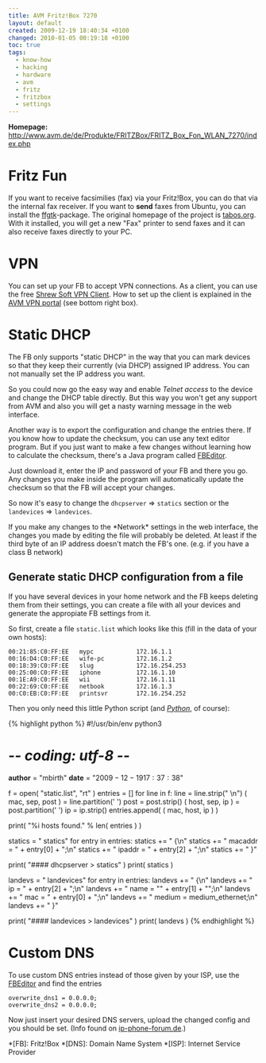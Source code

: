 ```yaml
---
title: AVM Fritz!Box 7270
layout: default
created: 2009-12-19 18:40:34 +0100
changed: 2010-01-05 00:19:18 +0100
toc: true
tags:
  - know-how
  - hacking
  - hardware
  - avm
  - fritz
  - fritzbox
  - settings
---
```

**Homepage:** <http://www.avm.de/de/Produkte/FRITZBox/FRITZ_Box_Fon_WLAN_7270/index.php>

Fritz Fun
=========

If you want to receive facsimilies (fax) via your Fritz!Box, you can do that via the internal fax receiver.
If you want to **send** faxes from Ubuntu, you can install the [ffgtk](http://wiki.ubuntuusers.de/ffgtk)-package.
The original homepage of the project is [tabos.org](http://www.tabos.org/ffgtk/). With it installed, you will get
a new "Fax" printer to send faxes and it can also receive faxes directly to your PC.


VPN
===

You can set up your FB to accept VPN connections. As a client, you can use the free [Shrew Soft VPN Client](http://www.shrew.net/).
How to set up the client is explained in the [AVM VPN portal](http://www.avm.de/de/Service/Service-Portale/Service-Portal/index.php?portal=VPN) (see bottom right box).


Static DHCP
===========

The FB only supports "static DHCP" in the way that you can mark devices so that they keep their currently
(via DHCP) assigned IP address. You can not manually set the IP address you want.

So you could now go the easy way and enable *Telnet access* to the device and change the DHCP table directly.
But this way you won't get any support from AVM and also you will get a nasty warning message in the web interface.

Another way is to export the configuration and change the entries there. If you know how to update the checksum,
you can use any text editor program. But if you just want to make a few changes without learning how to calculate
the checksum, there's a Java program called [FBEditor](http://www.ip-phone-forum.de/showthread.php?t=79513).

Just download it, enter the IP and password of your FB and there you go. Any changes you make inside the program
will automatically update the checksum so that the FB will accept your changes.

So now it's easy to change the `dhcpserver` ⇒ `statics` section or the `landevices` ⇒ `landevices`.

<p><div class="noteimportant" markdown="1">
If you make any changes to the *Network* settings in the web interface, the changes you made by editing the file
will probably be deleted. At least if the third byte of an IP address doesn't match the FB's one. (e.g. if you have a class B network)
</div></p>


Generate static DHCP configuration from a file
----------------------------------------------

If you have several devices in your home network and the FB keeps deleting them from their settings, you can create
a file with all your devices and generate the appropiate FB settings from it.

So first, create a file `static.list` which looks like this (fill in the data of your own hosts):

~~~
00:21:85:C0:FF:EE   mypc            172.16.1.1
00:16:D4:C0:FF:EE   wife-pc         172.16.1.2
00:18:39:C0:FF:EE   slug            172.16.254.253
00:25:00:C0:FF:EE   iphone          172.16.1.10
00:1E:A9:C0:FF:EE   wii             172.16.1.11
00:22:69:C0:FF:EE   netbook         172.16.1.3
00:C0:EB:C0:FF:EE   printsvr        172.16.254.252
~~~

Then you only need this little Python script (and *[Python](http://www.python.org/)*, of course):

{% highlight python %}
#!/usr/bin/env python3
# -*- coding: utf-8 -*-

__author__ = "mbirth"
__date__   = "$2009-12-19 17:37:38$"

f = open( "static.list", "rt" )
entries = []
for line in f:
    line = line.strip(" \n")
    ( mac, sep, post ) = line.partition(' ')
    post = post.strip()
    ( host, sep, ip ) = post.partition(' ')
    ip = ip.strip()
    entries.append( ( mac, host, ip ) )

print( "%i hosts found." % len( entries ) )

statics = "        statics"
for entry in entries:
    statics += " {\n"
    statics += "                macaddr = " + entry[0] + ";\n"
    statics += "                ipaddr = " + entry[2] + ";\n"
    statics += "        }"

print( "#### dhcpserver > statics" )
print( statics )


landevs = "        landevices"
for entry in entries:
    landevs += " {\n"
    landevs += "                ip = " + entry[2] + ";\n"
    landevs += "                name = \"" + entry[1] + "\";\n"
    landevs += "                mac = " + entry[0] + ";\n"
    landevs += "                medium = medium_ethernet;\n"
    landevs += "        }"

print( "#### landevices > landevices" )
print( landevs )
{% endhighlight %}

Custom DNS
==========

To use custom DNS entries instead of those given by your ISP, use the
[FBEditor](http://www.ip-phone-forum.de/showthread.php?t=79513) and find the entries

    overwrite_dns1 = 0.0.0.0;
    overwrite_dns2 = 0.0.0.0;

Now just insert your desired DNS servers, upload the changed config and you should be set.
(Info found on [ip-phone-forum.de](http://www.ip-phone-forum.de/showthread.php?t=86191&page=2).)

*[FB]: Fritz!Box
*[DNS]: Domain Name System
*[ISP]: Internet Service Provider
